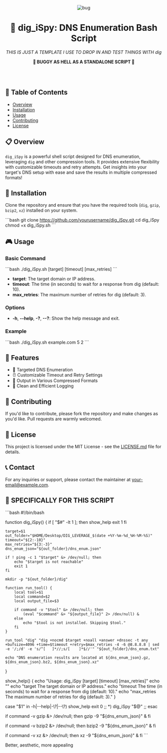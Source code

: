 
<p align="center">
  <img src="https://github.com/TreadSoftly/Projects/assets/121847455/dc32b4c0-b78d-4756-bfec-863283d9d641" alt="bug">
</p>

<h1 align="center">🚀 <strong>dig_iSpy</strong>: DNS Enumeration Bash Script</h1>

<p align="center">
  <em>THIS IS JUST A TEMPLATE I USE TO DROP IN AND TEST THINGS WITH dig</em>
</p>

<p align="center">
  <strong>🚨 BUGGY AS HELL AS A STANDALONE SCRIPT 🚨</strong>
</p>
<br>
<br>

## 📝 Table of Contents
- [Overview](#overview)
- [Installation](#installation)
- [Usage](#usage)
- [Contributing](#contributing)
- [License](#license)

## 📋 Overview
`dig_iSpy` is a powerful shell script designed for DNS enumeration, leveraging `dig` and other compression tools. It provides extensive flexibility with customizable timeouts and retry attempts. Get insights into your target's DNS setup with ease and save the results in multiple compressed formats!

## 🔧 Installation
Clone the repository and ensure that you have the required tools (`dig`, `gzip`, `bzip2`, `xz`) installed on your system.

\```bash
git clone https://github.com/yourusername/dig_iSpy.git
cd dig_iSpy
chmod +x dig_iSpy.sh
\```

## 🎮 Usage
### Basic Command
\```bash
./dig_iSpy.sh [target] [timeout] [max_retries]
\```
- **target**: The target domain or IP address.
- **timeout**: The time (in seconds) to wait for a response from dig (default: 10).
- **max_retries**: The maximum number of retries for dig (default: 3).

### Options
- **-h**, **--help**, **-?**, **--?**: Show the help message and exit.

### Example
\```bash
./dig_iSpy.sh example.com 5 2
\```

## 🚀 Features
- 🎯 Targeted DNS Enumeration
- ⏰ Customizable Timeout and Retry Settings
- 📂 Output in Various Compressed Formats
- 📝 Clean and Efficient Logging

## 🤝 Contributing
If you'd like to contribute, please fork the repository and make changes as you'd like. Pull requests are warmly welcomed.

## 📜 License
This project is licensed under the MIT License - see the [LICENSE.md](LICENSE.md) file for details.

## 📞 Contact
For any inquiries or support, please contact the maintainer at [your-email@example.com](mailto:your-email@example.com).

## 📜 SPECIFICALLY FOR THIS SCRIPT

\```bash
#!/bin/bash

function dig_iSpy() {
    if [ "$#" -lt 1 ]; then
        show_help
        exit 1
    fi

    target=$1
    out_folder="$HOME/Desktop/DIG_LEVERAGE_$(date +%Y-%m-%d_%H-%M-%S)"
    timeout="${2:-10}"
    max_retries="${3:-3}"
    dns_enum_json="${out_folder}/dns_enum.json"

    if ! ping -c 1 "$target" &> /dev/null; then
        echo "$target is not reachable"
        exit 1
    fi

    mkdir -p "${out_folder}/dig"

    function run_tool() {
        local tool=$1
        local command=$2
        local output_file=$3

        if command -v "$tool" &> /dev/null; then
            (eval "$command" &> "${output_file}" 2> /dev/null) &
        else
            echo "$tool is not installed. Skipping $tool."
        fi
    }

    run_tool "dig" "dig +nocmd $target +noall +answer +dnssec -t any +bufsize=4096 +time=$timeout +retry=$max_retries -4 -6 @8.8.8.8 | sed -e '/;/d' -e 's/^[ 	]*//;s/[ 	]*$//'" "${out_folder}/dns_enum.txt"
    
    echo "DNS enumeration results are located at ${dns_enum_json}.gz, ${dns_enum_json}.bz2, ${dns_enum_json}.xz"
}

show_help() {
    echo "Usage: dig_iSpy [target] [timeout] [max_retries]"
    echo ""
    echo "target       The target domain or IP address."
    echo "timeout      The time (in seconds) to wait for a response from dig (default: 10)."
    echo "max_retries  The maximum number of retries for dig (default: 3)."
}

case "$1" in
    -h|--help|-\?|--\?)
        show_help
        exit 0
        ;;
    *)
        dig_iSpy "$@"
        ;;
esac

if command -v gzip &> /dev/null; then
    gzip -9 "${dns_enum_json}" &
fi

if command -v bzip2 &> /dev/null; then
    bzip2 -9 "${dns_enum_json}" &
fi

if command -v xz &> /dev/null; then
    xz -9 "${dns_enum_json}" &
fi
\```
</p>


Better, aesthetic, more appealing
